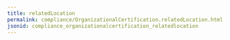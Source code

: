 ```yaml
---
title: relatedLocation
permalink: compliance/OrganizationalCertification.relatedLocation.html
jsonid: compliance_organizationalcertification_relatedlocation
---
```

